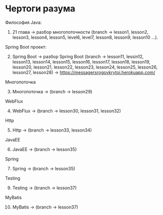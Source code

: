 # Чертоги разума

Философия Java:

1. 21 глава -> разбор многопоточности (branch -> lesson1, lesson2, lesson3, lesson4, lesson5, level6, level7, lesson8, lesson9, lesson10 ...).

Spring Boot проект:

2. Spring Boot -> разбор Spring Boot (branch -> lesson11, lessin12, lesson13, lesson14, lesson15, lesson16, lesson17, lesson18, lesson19, lesson20, lesson21, lesson22, lesson23, lesson24, lesson25, lesson26, lesson27, lesson28) -> https://messagersrogovkrytoi.herokuapp.com/

Многопоточка

3. Многопоточка -> (branch -> lesson29)

WebFlux

4. WebFlux -> (branch -> lesson30, lesson31, lesson32)

Http

5. Http -> (branch -> lesson33, lesson34)

JavaEE

6. JavaEE -> (branch -> lesson35)

Spring

7. Spring -> (branch -> lesson35)

Testing

9. Testing -> (branch -> lesson37)

MyBatis

10. MyBatis -> (branch -> lesson37)